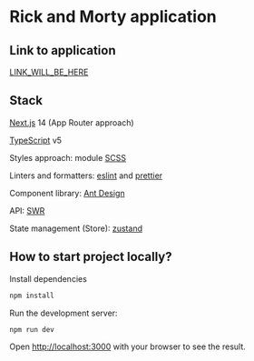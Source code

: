 # Rick and Morty application

## Link to application

[LINK_WILL_BE_HERE]()

## Stack

[Next.js](https://www.npmjs.com/package/next) 14 (App Router approach)

[TypeScript](https://www.npmjs.com/package/typescript) v5

Styles approach: module [SCSS](https://www.npmjs.com/package/sass)

Linters and formatters: [eslint](https://www.npmjs.com/package/eslint) and [prettier](https://www.npmjs.com/package/prettier)

Component library: [Ant Design](https://www.npmjs.com/package/antd)

API: [SWR](https://www.npmjs.com/package/swr?activeTab=readme)

State management (Store): [zustand](https://www.npmjs.com/package/zustand)

## How to start project locally?

Install dependencies

```bash
npm install
```

Run the development server:

```bash
npm run dev
```

Open [http://localhost:3000](http://localhost:3000) with your browser to see the result.

